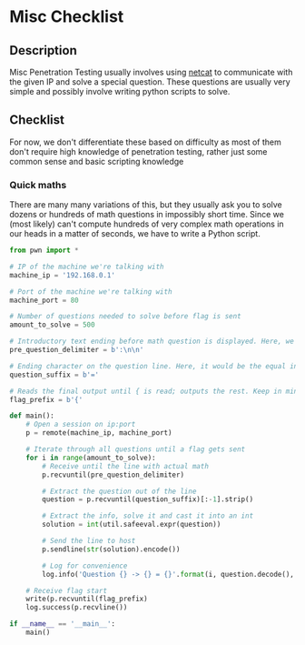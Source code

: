 # Misc Checklist

## Description

Misc Penetration Testing usually involves using [netcat](../Tools/netcat.md) to communicate with the given IP and solve a special question. These questions are usually very simple and possibly involve writing python scripts to solve.

## Checklist

For now, we don't differentiate these based on difficulty as most of them don't require high knowledge of penetration testing, rather just some common sense and basic scripting knowledge

### Quick maths

There are many many variations of this, but they usually ask you to solve dozens or hundreds of math questions in impossibly short time. Since we (most likely) can't compute hundreds of very complex math operations in our heads in a matter of seconds, we have to write a Python script.

```python
from pwn import *

# IP of the machine we're talking with
machine_ip = '192.168.0.1'

# Port of the machine we're talking with
machine_port = 80

# Number of questions needed to solve before flag is sent
amount_to_solve = 500              

# Introductory text ending before math question is displayed. Here, we say that after two new lines are sent, we immediately get a line where we parse out numbers and operations
pre_question_delimiter = b':\n\n'

# Ending character on the question line. Here, it would be the equal in "2 + 2 - 1 ="
question_suffix = b'='

# Reads the final output until { is read; outputs the rest. Keep in mind that this skips over any words before it, so if the flag was in format CTF{fl4g_1s_h3r3} or something like that, words "CTF" will be omitted. It's probably easy to use something other than recvuntil to solve this...
flag_prefix = b'{'

def main():
    # Open a session on ip:port
    p = remote(machine_ip, machine_port)

    # Iterate through all questions until a flag gets sent
    for i in range(amount_to_solve):
        # Receive until the line with actual math
        p.recvuntil(pre_question_delimiter)

        # Extract the question out of the line
        question = p.recvuntil(question_suffix)[:-1].strip()

        # Extract the info, solve it and cast it into an int 
        solution = int(util.safeeval.expr(question))

        # Send the line to host
        p.sendline(str(solution).encode())

        # Log for convenience
        log.info('Question {} -> {} = {}'.format(i, question.decode(), solution))

    # Receive flag start
    write(p.recvuntil(flag_prefix)
    log.success(p.recvline())

if __name__ == '__main__':
    main()

```